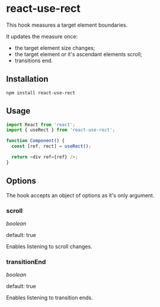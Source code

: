 # react-use-rect

This hook measures a target element boundaries.

It updates the measure once:

- the target element size changes;
- the target element or it's ascendant elements scroll;
- transitions end.

## Installation

```
npm install react-use-rect
```

## Usage

```typescript
import React from 'react';
import { useRect } from 'react-use-rect';

function Component() {
  const [ref, rect] = useRect();

  return <div ref={ref} />;
}
```

## Options

The hook accepts an object of options as it's only argument.

### scroll

_boolean_

default: true

Enables listening to scroll changes.

### transitionEnd

_boolean_

default: true

Enables listening to transition ends.
